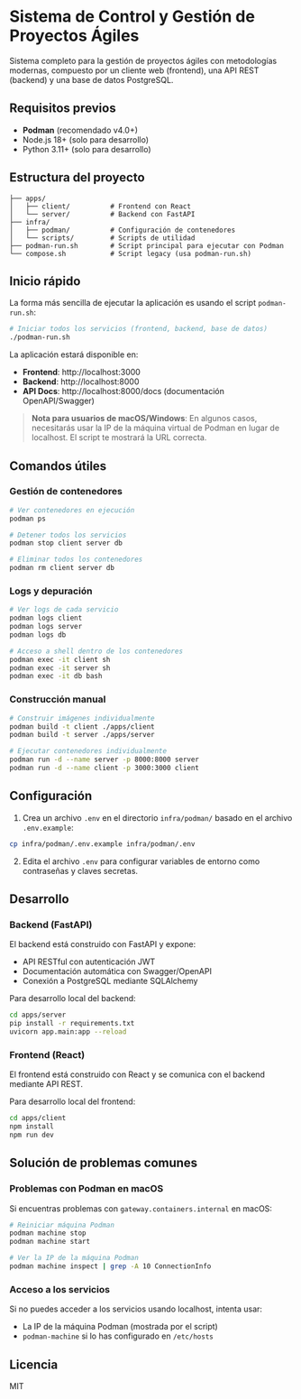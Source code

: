 # Sistema de Control y Gestión de Proyectos Ágiles

Sistema completo para la gestión de proyectos ágiles con metodologías modernas, compuesto por un cliente web (frontend), una API REST (backend) y una base de datos PostgreSQL.

## Requisitos previos

- **Podman** (recomendado v4.0+)
- Node.js 18+ (solo para desarrollo)
- Python 3.11+ (solo para desarrollo)

## Estructura del proyecto

```
├── apps/
│   ├── client/          # Frontend con React
│   └── server/          # Backend con FastAPI
├── infra/
│   ├── podman/          # Configuración de contenedores
│   └── scripts/         # Scripts de utilidad
├── podman-run.sh        # Script principal para ejecutar con Podman
└── compose.sh           # Script legacy (usa podman-run.sh)
```

## Inicio rápido

La forma más sencilla de ejecutar la aplicación es usando el script `podman-run.sh`:

```bash
# Iniciar todos los servicios (frontend, backend, base de datos)
./podman-run.sh
```

La aplicación estará disponible en:

- **Frontend**: http://localhost:3000
- **Backend**: http://localhost:8000
- **API Docs**: http://localhost:8000/docs (documentación OpenAPI/Swagger)

> **Nota para usuarios de macOS/Windows**: En algunos casos, necesitarás usar la IP de la máquina virtual de Podman en lugar de localhost. El script te mostrará la URL correcta.

## Comandos útiles

### Gestión de contenedores

```bash
# Ver contenedores en ejecución
podman ps

# Detener todos los servicios
podman stop client server db

# Eliminar todos los contenedores
podman rm client server db
```

### Logs y depuración

```bash
# Ver logs de cada servicio
podman logs client
podman logs server
podman logs db

# Acceso a shell dentro de los contenedores
podman exec -it client sh
podman exec -it server sh
podman exec -it db bash
```

### Construcción manual

```bash
# Construir imágenes individualmente
podman build -t client ./apps/client
podman build -t server ./apps/server

# Ejecutar contenedores individualmente
podman run -d --name server -p 8000:8000 server
podman run -d --name client -p 3000:3000 client
```

## Configuración

1. Crea un archivo `.env` en el directorio `infra/podman/` basado en el archivo `.env.example`:

```bash
cp infra/podman/.env.example infra/podman/.env
```

2. Edita el archivo `.env` para configurar variables de entorno como contraseñas y claves secretas.

## Desarrollo

### Backend (FastAPI)

El backend está construido con FastAPI y expone:
- API RESTful con autenticación JWT
- Documentación automática con Swagger/OpenAPI
- Conexión a PostgreSQL mediante SQLAlchemy

Para desarrollo local del backend:

```bash
cd apps/server
pip install -r requirements.txt
uvicorn app.main:app --reload
```

### Frontend (React)

El frontend está construido con React y se comunica con el backend mediante API REST.

Para desarrollo local del frontend:

```bash
cd apps/client
npm install
npm run dev
```

## Solución de problemas comunes

### Problemas con Podman en macOS

Si encuentras problemas con `gateway.containers.internal` en macOS:

```bash
# Reiniciar máquina Podman
podman machine stop
podman machine start

# Ver la IP de la máquina Podman
podman machine inspect | grep -A 10 ConnectionInfo
```

### Acceso a los servicios

Si no puedes acceder a los servicios usando localhost, intenta usar:
- La IP de la máquina Podman (mostrada por el script)
- `podman-machine` si lo has configurado en `/etc/hosts`

## Licencia

MIT